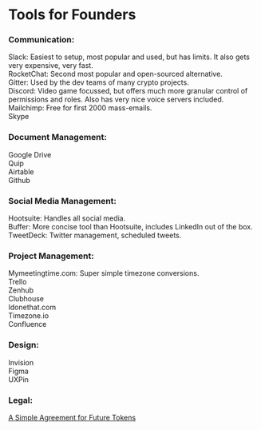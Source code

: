 # Tools for Founders

### Communication:
Slack: Easiest to setup, most popular and used, but has limits. It also gets very expensive, very fast.  
RocketChat: Second most popular and open-sourced alternative.  
Gitter: Used by the dev teams of many crypto projects.  
Discord: Video game focussed, but offers much more granular control of permissions and roles. Also has very nice voice servers included.  
Mailchimp: Free for first 2000 mass-emails.  
Skype
### Document Management:
Google Drive  
Quip  
Airtable   
Github  
### Social Media Management:
Hootsuite: Handles all social media.  
Buffer: More concise tool than Hootsuite, includes LinkedIn out of the box.  
TweetDeck: Twitter management, scheduled tweets.
### Project Management:
Mymeetingtime.com: Super simple timezone conversions.  
Trello  
Zenhub  
Clubhouse  
Idonethat.com  
Timezone.io  
Confluence  
### Design:
Invision  
Figma  
UXPin  
### Legal:
[A Simple Agreement for Future Tokens](https://blog.colony.io/a-simple-agreement-for-future-tokens-or-equity-b8ef08608347)
